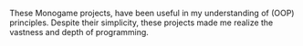 These Monogame projects, have been useful in my understanding of (OOP) principles. Despite their simplicity, these projects made me realize the vastness and depth of programming.
